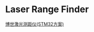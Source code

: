 # Laser Range Finder
[博世激光测距仪(STM32方案)](https://user-images.githubusercontent.com/32056331/113824984-04c6a700-97b3-11eb-91d7-3c1aeb37809f.jpg)   

